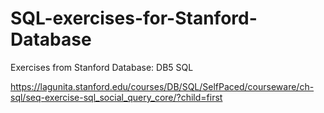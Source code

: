 # SQL-exercises-for-Stanford-Database
Exercises from Stanford Database: DB5 SQL

https://lagunita.stanford.edu/courses/DB/SQL/SelfPaced/courseware/ch-sql/seq-exercise-sql_social_query_core/?child=first
